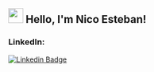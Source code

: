 ## <img src="https://media.giphy.com/media/hvRJCLFzcasrR4ia7z/giphy.gif" width="30px"> Hello, I'm Nico Esteban!

### LinkedIn: 
[![Linkedin Badge](https://img.shields.io/badge/-LinkedIn-blue?style=flat-square&logo=Linkedin&logoColor=white&link=https://www.linkedin.com/in/harshkumarkhatri/)](https://www.linkedin.com/in/nicolas-esteban
)

